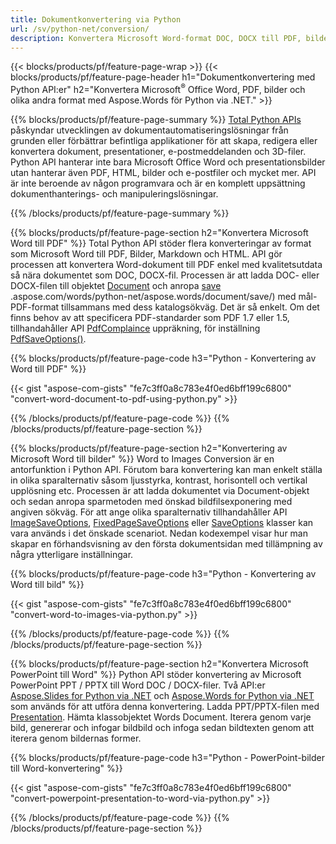 ```yaml
---
title: Dokumentkonvertering via Python 
url: /sv/python-net/conversion/
description: Konvertera Microsoft Word-format DOC, DOCX till PDF, bilder och mer samt presentationsbilder, e-postmeddelanden och 3D-bilder bara några rader Python-kod.
---
```


{{< blocks/products/pf/feature-page-wrap >}}
{{< blocks/products/pf/feature-page-header h1="Dokumentkonvertering med Python API:er" h2="Konvertera Microsoft<sup>&reg;</sup> Office Word, PDF, bilder och olika andra format med Aspose.Words för Python via .NET." >}}

{{% blocks/products/pf/feature-page-summary %}}
[Total Python APIs](https://products.aspose.com/total/python-net/) påskyndar utvecklingen av dokumentautomatiseringslösningar från grunden eller förbättrar befintliga applikationer för att skapa, redigera eller konvertera dokument, presentationer, e-postmeddelanden och 3D-filer. Python API hanterar inte bara Microsoft Office Word och presentationsbilder utan hanterar även PDF, HTML, bilder och e-postfiler och mycket mer. API är inte beroende av någon programvara och är en komplett uppsättning dokumenthanterings- och manipuleringslösningar.

{{% /blocks/products/pf/feature-page-summary  %}}

{{% blocks/products/pf/feature-page-section  h2="Konvertera Microsoft Word till PDF" %}}
Total Python API stöder flera konverteringar av format som Microsoft Word till PDF, Bilder, Markdown och HTML. API gör processen att konvertera Word-dokument till PDF enkel med kvalitetsutdata så nära dokumentet som DOC, DOCX-fil. Processen är att ladda DOC- eller DOCX-filen till objektet [Document](https://reference.aspose.com/words/python-net/aspose.words/document/) och anropa [save](https://reference) .aspose.com/words/python-net/aspose.words/document/save/) med mål-PDF-format tillsammans med dess katalogsökväg. Det är så enkelt. Om det finns behov av att specificera PDF-standarder som PDF 1.7 eller 1.5, tillhandahåller API [PdfComplaince](https://reference.aspose.com/words/python-net/aspose.words.saving/pdfcompliance/) uppräkning, för inställning [PdfSaveOptions()](https://reference.aspose.com/words/python-net/aspose.words.saving/pdfsaveoptions/). 

{{% blocks/products/pf/feature-page-code h3="Python - Konvertering av Word till PDF" %}}

{{< gist "aspose-com-gists" "fe7c3ff0a8c783e4f0ed6bff199c6800" "convert-word-document-to-pdf-using-python.py" >}}

{{% /blocks/products/pf/feature-page-code  %}}
{{% /blocks/products/pf/feature-page-section %}}

{{% blocks/products/pf/feature-page-section  h2="Konvertering av Microsoft Word till bilder" %}}
Word to Images Conversion är en antorfunktion i Python API. Förutom bara konvertering kan man enkelt ställa in olika sparalternativ såsom ljusstyrka, kontrast, horisontell och vertikal upplösning etc. Processen är att ladda dokumentet via Document-objekt och sedan anropa sparmetoden med önskad bildfilsexponering med angiven sökväg. För att ange olika sparalternativ tillhandahåller API [ImageSaveOptions](https://reference.aspose.com/words/python-net/aspose.words.saving/imagesaveoptions/), [FixedPageSaveOptions](https://reference.aspose.com/words/python-net/aspose.words.saving/fixedpagesaveoptions/) eller [SaveOptions](https://reference.aspose.com/words/python-net/aspose.words.saving/saveoptions/) klasser kan vara används i det önskade scenariot. Nedan kodexempel visar hur man skapar en förhandsvisning av den första dokumentsidan med tillämpning av några ytterligare inställningar.

{{% blocks/products/pf/feature-page-code h3="Python - Konvertering av Word till bild" %}}

{{< gist "aspose-com-gists" "fe7c3ff0a8c783e4f0ed6bff199c6800" "convert-word-to-images-via-python.py" >}}

{{% /blocks/products/pf/feature-page-code  %}}
{{% /blocks/products/pf/feature-page-section %}}

{{% blocks/products/pf/feature-page-section  h2="Konvertera Microsoft PowerPoint till Word" %}}
Python API stöder konvertering av Microsoft PowerPoint PPT / PPTX till Word DOC / DOCX-filer. Två API:er [Aspose.Slides for Python via .NET](https://products.aspose.com/slides/python-net/) och [Aspose.Words for Python via .NET](https://products.aspose.com/words/python-net/) som används för att utföra denna konvertering. Ladda PPT/PPTX-filen med [Presentation](https://reference.aspose.com/slides/python-net/aspose.slides/presentation/). Hämta klassobjektet Words Document. Iterera genom varje bild, genererar och infogar bildbild och infoga sedan bildtexten genom att iterera genom bildernas former.

{{% blocks/products/pf/feature-page-code h3="Python - PowerPoint-bilder till Word-konvertering" %}}

{{< gist "aspose-com-gists" "fe7c3ff0a8c783e4f0ed6bff199c6800" "convert-powerpoint-presentation-to-word-via-python.py" >}}


{{% /blocks/products/pf/feature-page-code  %}}
{{% /blocks/products/pf/feature-page-section %}}